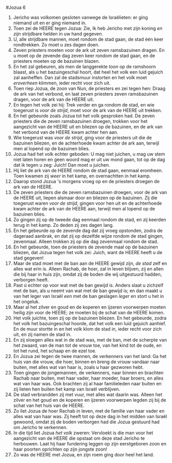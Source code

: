 #Jozua 6
1. Jericho was volkomen gesloten vanwege de Israëlieten: er ging niemand uit en er ging niemand in.
2. Toen zei de HEERE tegen Jozua: Zie, Ik heb Jericho met zijn koning *en zijn* strijdbare helden in uw hand gegeven.
3. U, alle strijdbare mannen, moet rondom de stad gaan, de stad één keer rondtrekken. Zo moet u zes dagen doen.
4. Zeven priesters moeten voor de ark uit zeven ramsbazuinen dragen. En u moet op de zevende dag zeven keer rondom de stad gaan, en de priesters moeten op de bazuinen blazen.
5. En het zal gebeuren, als men de langgerekte *toon* op de ramshoorn blaast, als u het bazuingeschal hoort, dat heel het volk een luid gejuich zal aanheffen. Dan zal de stadsmuur instorten en het volk moet *eroverheen* klimmen, ieder recht voor zich uit.
6. Toen riep Jozua, de zoon van Nun, de priesters en zei tegen hen: Draag de ark van het verbond, en laat zeven priesters zeven ramsbazuinen dragen, voor de ark van de HEERE uit.
7. En tegen het volk zei hij: Trek verder en ga rondom de stad, en wie toegerust is *voor de strijd*, moet voor de ark van de HEERE uit trekken.
8. En het gebeurde zoals Jozua tot het volk gesproken had. De zeven priesters die de zeven ramsbazuinen droegen, trokken voor het aangezicht van de HEERE uit en bliezen op de bazuinen, en de ark van het verbond van de HEERE kwam achter hen aan.
9. Wie toegerust was *voor de strijd*, ging voor de priesters uit die de bazuinen bliezen, en de achterhoede kwam achter de ark aan, terwijl men al lopend op de bazuinen blies.
10. Jozua had het volk echter geboden: U mag niet juichen, u mag uw stem niet laten horen en geen woord mag er uit uw mond gaan, tot op de dag dat ik tegen u zeg: Juich! Dan moet u juichen.
11. Hij liet de ark van de HEERE rondom de stad gaan, eenmaal eromheen. Toen kwamen zij *weer* in het kamp, en overnachtten in het kamp.
12. Daarop stond Jozua 's morgens vroeg op en de priesters droegen de ark van de HEERE.
13. De zeven priesters die de zeven ramsbazuinen droegen, voor de ark van de HEERE uit, liepen alsmaar door en bliezen op de bazuinen. Zij die toegerust waren *voor de strijd*, gingen voor hen uit en de achterhoede kwam achter de ark van de HEERE aan, terwijl men al lopend op de bazuinen blies.
14. Zo gingen zij op de tweede dag eenmaal rondom de stad, en zij keerden terug in het kamp. Zo deden zij zes dagen lang.
15. En het gebeurde op de zevende dag dat zij vroeg opstonden, zodra de dageraad aanbrak, en dat zij op dezelfde wijze rondom de stad gingen, zevenmaal. Alleen trokken zij op die dag zevenmaal rondom de stad.
16. En het gebeurde, toen de priesters de zevende maal op de bazuinen bliezen, dat Jozua tegen het volk zei: Juich, want de HEERE heeft u de stad gegeven!
17. Maar de stad moet met de ban aan de HEERE gewijd zijn, *de stad* zelf en alles wat erin is. Alleen Rachab, de hoer, zal in leven blijven, zij en allen die bij haar in huis zijn, omdat zij de boden die wij uitgestuurd hadden, verborgen heeft.
18. Past ú echter op voor wat met de ban gewijd is. Anders slaat u zichzelf met de ban, als u neemt van wat met de ban gewijd is; en dan maakt u van het leger van Israël *een* met de ban geslagen *leger* en stort u het in het ongeluk.
19. Maar al het zilver en goud en de koperen en ijzeren voorwerpen moeten heilig zijn voor de HEERE; ze moeten bij de schat van de HEERE komen.
20. Het volk juichte, toen zij op de bazuinen bliezen. En het gebeurde, zodra het volk het bazuingeschal hoorde, dat het volk een luid gejuich aanhief. En de muur stortte in en het volk klom de stad in, ieder recht voor zich uit, en zij namen de stad in.
21. En zij sloegen alles wat in de stad was, met de ban, met de scherpte van het zwaard, van de man tot de vrouw toe, van het kind tot de oude, en tot het rund, het schaap en de ezel toe.
22. En Jozua zei tegen de twee mannen, de verkenners van het land: Ga het huis van die vrouw, die hoer, binnen en breng de vrouw vandaar naar buiten, met alles wat van haar is, zoals u haar gezworen hebt.
23. Toen gingen de jongemannen, de verkenners, naar binnen en brachten Rachab naar buiten, met haar vader, haar moeder, haar broers, en alles wat van haar was. Ook brachten zij al haar familieleden naar buiten en zij lieten hen buiten het kamp van Israël verblijven.
24. De stad verbrandden zij met vuur, met alles wat daarin was. Alleen het zilver en het goud en de koperen en ijzeren voorwerpen legden zij bij de schat van het huis van de HEERE.
25. Zo liet Jozua de hoer Rachab in leven, met de familie van haar vader en alles wat van haar was. Zij heeft tot op deze dag in het midden van Israël gewoond, omdat zij de boden verborgen had die Jozua gestuurd had om Jericho te verkennen.
26. In die tijd liet Jozua *het volk* zweren: Vervloekt is die man voor het aangezicht van de HEERE die opstaat om deze stad Jericho te herbouwen. Laat hij haar fundering leggen op zijn eerstgeboren zoon en haar poorten oprichten op zijn jongste zoon!
27. Zo was de HEERE met Jozua, en zijn roem ging door heel het land.
